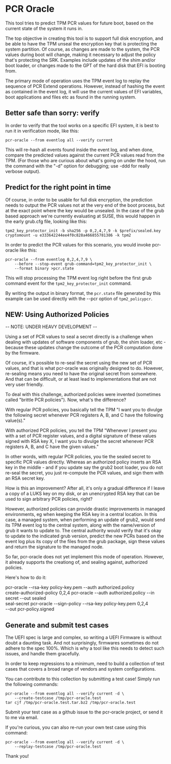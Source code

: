 # PCR Oracle

This tool tries to predict TPM PCR values for future boot, based
on the current state of the system it runs in.

The top objective in creating this tool is to support full disk
encryption, and be able to have the TPM unseal the encryption key
that is protecting the system partition. Of course, as changes
are made to the system, the PCR values during boot will change,
making it necessary to adjust the policy that's protecting the
SRK. Examples include updates of the shim and/or boot loader,
or changes made to the GPT of the hard disk that EFI is booting from.

The primary mode of operation uses the TPM event log to replay the
sequence of PCR Extend operations. However, instead of hashing the
event as contained in the event log, it will use the current values
of EFI variables, boot applications and files etc as found in the
running system.

## Better safe than sorry: verify

In order to verify that the tool works on a specific EFI system,
it is best to run it in verification mode, like this:

    pcr-oracle --from eventlog all --verify current

This will re-hash all events found inside the event log, and when
done, compare the predicted values against the current PCR values
read from the TPM. (For those who are curious about what's going
on under the hood, run the command with the "-d" option for
debugging; use -ddd for really verbose output).

## Predict for the right point in time

Of course, in order to be usable for full disk encryption,
the prediction needs to output the PCR values not at the very
end of the boot process, but at the exact point where the
key would be unsealed. In the case of the grub based approach we're
currently evaluating at SUSE, this would happen in the early
grub.cfg file, looking like this:

    tpm2_key_protector_init -b sha256 -p 0,2,4,7,9 -k $prefix/sealed.key
    cryptomount -u e333642244ee4f0c828a466855781386 -k tpm2

In order to predict the PCR values for this scenario, you would
invoke pcr-oracle like this:

    pcr-oracle --from eventlog 0,2,4,7,9 \
        --before --stop-event grub-command=tpm2_key_protector_init \
        --format binary >pcr.state

This will stop processing the TPM event log right before the
first grub command event for the `tpm2_key_protector_init` command.

By writing the output in binary format, the `pcr.state` file generated
by this example can be used directly with the --pcr option of
`tpm2_policypcr`.


## NEW: Using Authorized Policies

-- NOTE: UNDER HEAVY DEVELOPMENT --

Using a set of PCR values to seal a secret directly is a challenge
when dealing with updates of software components of grub, the shim
loader, etc - because these updates change the outcome of the PCR
computation done by the firmware.

Of course, it's possible to re-seal the secret using the new set
of PCR values, and that is what pcr-oracle was originally designed
to do. However, re-sealing means you need to have the original
secret from somewhere. And that can be difficult, or at least lead
to implementations that are not very user friendly.

To deal with this challenge, authorized policies were invented
(sometimes called "brittle PCR policies"). Now, what's the difference?

With regular PCR policies, you basically tell the TPM "I want you
to divulge the following secret whenever PCR registers A, B, and C
have the following value(s)."

With authorized PCR policies, you tell the TPM "Whenever I present
you with a set of PCR register values, and a digital signature
of these values signed with RSA key X, I want you to divulge the
secret whenever PCR registers A, B, and C have the given values."

In other words, with regular PCR policies, you tie the sealed
secret to specific PCR values directly. Whereas an authorized policy
inserts an RSA key in the middle - and if you update say the grub2
boot loader, you do not re-seal the secret, you just re-compute
the PCR values, and sign them with an RSA secret key.

How is this an improvement? After all, it's only a gradual difference
if I leave a copy of a LUKS key on my disk, or an unencrypted RSA key
that can be used to sign arbitrary PCR policies, right?

However, authorized policies can provide drastic improvements in
managed environments, eg when keeping the RSA key in a central
location. In this case, a managed system, when performing an update
of grub2, would send its TPM event log to the central system,
along with the name/version of grub it wants to update to. The
central authority would verify that it's okay to update to the
indicated grub version, predict the new PCRs based on the event log
plus its copy of the files from the grub package, sign these
values and return the signature to the managed node.

So far, pcr-oracle does not yet implement this mode of operation.
However, it already supports the creationg of, and sealing against,
authorized policies.

Here's how to do it:

pcr-oracle --rsa-key policy-key.pem --auth authorized.policy \
	create-authorized-policy 0,2,4
pcr-oracle --auth authorized.policy --in secret --out sealed \
	seal-secret
pcr-oracle --sign-policy --rsa-key policy-key.pem 0,2,4 \
	--out pcr-policy.signed


## Generate and submit test cases

The UEFI spec is large and complex, so writing a UEFI Firmware is
without doubt a daunting task. And not surprisingly, firmwares sometimes
do not adhere to the spec 100%. Which is why a tool like this needs
to detect such issues, and handle them gracefully.

In order to keep regressions to a minimum, need to build a
collection of test cases that covers a broad range of vendors and
system configurations.

You can contribute to this collection by submitting a test case!
Simply run the following commands:

    pcr-oracle --from eventlog all --verify current -d \
    	--create-testcase /tmp/pcr-oracle.test
    tar cjf /tmp/pcr-oracle.test.tar.bz2 /tmp/pcr-oracle.test

Submit your test case as a github issue to the pcr-oracle project,
or send it to me via email.

If you're curious, you can also re-run your own test case using
this command:

    pcr-oracle --from eventlog all --verify current -d \
    	--replay-testcase /tmp/pcr-oracle.test

Thank you!
